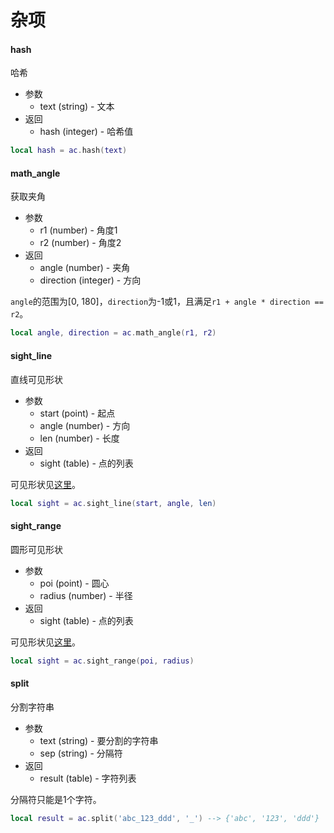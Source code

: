 # 杂项

#### hash
哈希

* 参数
    * text (string) - 文本
* 返回
    * hash (integer) - 哈希值

```lua
local hash = ac.hash(text)
```

#### math_angle
获取夹角

* 参数
    * r1 (number) - 角度1
    * r2 (number) - 角度2
* 返回
    * angle (number) - 夹角
    * direction (integer) - 方向

`angle`的范围为[0, 180]，`direction`为-1或1，且满足`r1 + angle * direction == r2`。

```lua
local angle, direction = ac.math_angle(r1, r2)
```

#### sight_line
直线可见形状

* 参数
    * start (point) - 起点
    * angle (number) - 方向
    * len (number) - 长度
* 返回
    * sight (table) - 点的列表

可见形状见[这里][可见形状]。

```lua
local sight = ac.sight_line(start, angle, len)
```

#### sight_range
圆形可见形状

* 参数
    * poi (point) - 圆心
    * radius (number) - 半径
* 返回
    * sight (table) - 点的列表

可见形状见[这里][可见形状]。

```lua
local sight = ac.sight_range(poi, radius)
```

[可见形状]: /ac/game/可见形状

#### split
分割字符串

* 参数
    * text (string) - 要分割的字符串
    * sep (string) - 分隔符
* 返回
    * result (table) - 字符列表

分隔符只能是1个字符。

```lua
local result = ac.split('abc_123_ddd', '_') --> {'abc', '123', 'ddd'}
```
